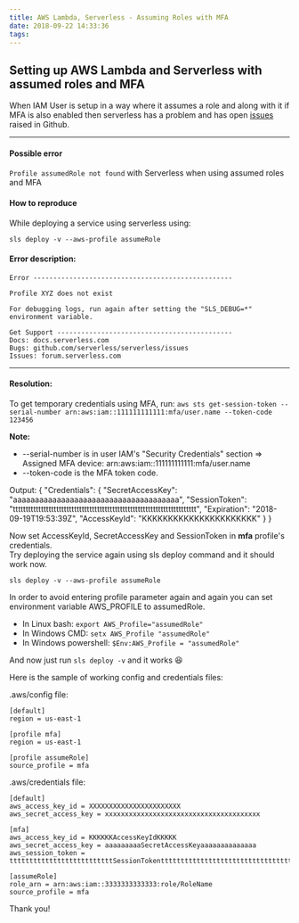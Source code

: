 ```yaml
---
title: AWS Lambda, Serverless - Assuming Roles with MFA
date: 2018-09-22 14:33:36
tags:
---
```


## Setting up AWS Lambda and Serverless with assumed roles and MFA

When IAM User is setup in a way where it assumes a role and along with it if MFA is also enabled then serverless has a problem and has open [issues](https://github.com/serverless/serverless/issues?utf8=%E2%9C%93&q=is%3Aissue+is%3Aopen+profile+not+found+assume+role+mfa) raised in Github.

---

#### Possible error

`Profile assumedRole not found` with Serverless when using assumed roles and MFA

#### How to reproduce

While deploying a service using serverless using:

`sls deploy -v --aws-profile assumeRole`

#### Error description:

```
Error --------------------------------------------------

Profile XYZ does not exist

For debugging logs, run again after setting the "SLS_DEBUG=*" environment variable.

Get Support --------------------------------------------
Docs: docs.serverless.com
Bugs: github.com/serverless/serverless/issues
Issues: forum.serverless.com
```

---

#### Resolution:

To get temporary credentials using MFA, run:
`aws sts get-session-token --serial-number arn:aws:iam::111111111111:mfa/user.name --token-code 123456`

**Note:**

-   --serial-number is in user IAM's "Security Credentials" section => Assigned MFA device:
    arn:aws:iam::111111111111:mfa/user.name
-   --token-code is the MFA token code.

Output:
{
"Credentials": {
"SecretAccessKey": "aaaaaaaaaaaaaaaaaaaaaaaaaaaaaaaaaaaaaa",
"SessionToken": "tttttttttttttttttttttttttttttttttttttttttttttttttttttttttttttttttttttttt",
"Expiration": "2018-09-19T19:53:39Z",
"AccessKeyId": "KKKKKKKKKKKKKKKKKKKKKK"
}
}

Now set AccessKeyId, SecretAccessKey and SessionToken in **mfa** profile's credentials.  
Try deploying the service again using sls deploy command and it should work now.

`sls deploy -v --aws-profile assumeRole`

In order to avoid entering profile parameter again and again you can set environment variable AWS_PROFILE to assumedRole.

-   In Linux bash: `export AWS_Profile="assumedRole"`
-   In Windows CMD: `setx AWS_Profile "assumedRole"`
-   In Windows powershell: `$Env:AWS_Profile = "assumedRole"`

And now just run `sls deploy -v` and it works :satisfied:

Here is the sample of working config and credentials files:

.aws/config file:

```
[default]
region = us-east-1

[profile mfa]
region = us-east-1

[profile assumeRole]
source_profile = mfa
```

.aws/credentials file:

```
[default]
aws_access_key_id = XXXXXXXXXXXXXXXXXXXXXXX
aws_secret_access_key = xxxxxxxxxxxxxxxxxxxxxxxxxxxxxxxxxxxxxxx

[mfa]
aws_access_key_id = KKKKKKAccessKeyIdKKKKK
aws_secret_access_key = aaaaaaaaaSecretAccessKeyaaaaaaaaaaaaaa
aws_session_token = ttttttttttttttttttttttttttSessionTokenttttttttttttttttttttttttttttttttttt

[assumeRole]
role_arn = arn:aws:iam::3333333333333:role/RoleName
source_profile = mfa
```

Thank you!

